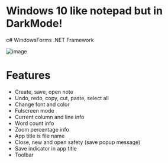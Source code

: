 # Windows 10 like notepad but in DarkMode!
c# WindowsForms .NET Framework

![image](https://user-images.githubusercontent.com/77048269/149528947-6e0f968e-808c-49d8-be1a-58c2f7926225.png)

# Features

- Create, save, open note
- Undo, redo, copy, cut, paste, select all
- Change font and color
- Fulscreen mode
- Current column and line info
- Word count info
- Zoom percentage info
- App title is file name
- Close, new and open safety (save popup message)
- Save indicator in app title
- Toolbar
